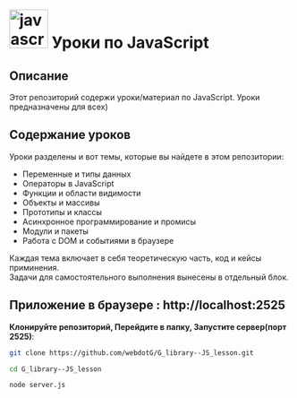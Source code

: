 # <img src="https://cdn.jsdelivr.net/gh/devicons/devicon@latest/icons/javascript/javascript-original.svg" title="javascript" alt="javascript" width="69" height="69"/> Уроки по JavaScript

## Описание
Этот репозиторий содержи уроки/материал по JavaScript. Уроки предназначены для всех)

## Содержание уроков
Уроки разделены и вот темы, которые вы найдете в этом репозитории:

- Переменные и типы данных
- Операторы в JavaScript
- Функции и области видимости
- Объекты и массивы
- Прототипы и классы
- Асинхронное программирование и промисы
- Модули и пакеты
- Работа с DOM и событиями в браузере

Каждая тема включает в себя теоретическую часть, код и кейсы приминения.  
Задачи для самостоятельного выполнения вынесены в отдельный блок.

## Приложение в браузере : http://localhost:2525
**Клонируйте репозиторий, Перейдите в папку, Запустите сервер(порт 2525)**: 
   ```bash
   git clone https://github.com/webdotG/G_library--JS_lesson.git

   cd G_library--JS_lesson

   node server.js


